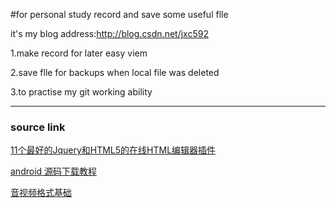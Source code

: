 #for personal study record and save some useful flle 


it's my blog address:http://blog.csdn.net/jxc592


 1.make record for later easy viem
 
 2.save flle for backups when local file was deleted 
 
 3.to practise my git working ability
 
 
 ---------------------------

### source link


[11个最好的Jquery和HTML5的在线HTML编辑器插件](http://www.tuicool.com/articles/77fE3yi)

[android 源码下载教程](http://blog.csdn.net/yzr1183739890/article/details/51120671)

[音视频格式基础](https://blog.csdn.net/houxiaoni01/article/details/78812485/)
